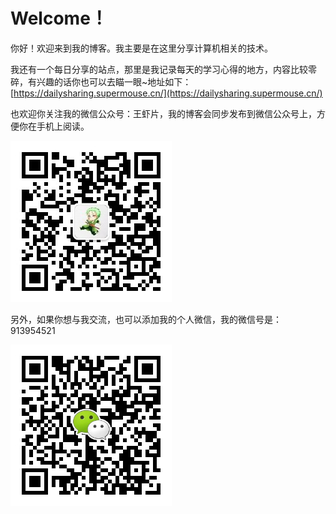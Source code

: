 # Welcome！

你好！欢迎来到我的博客。我主要是在这里分享计算机相关的技术。





 





















  

我还有一个每日分享的站点，那里是我记录每天的学习心得的地方，内容比较零碎，有兴趣的话你也可以去瞄一眼~地址如下：[https://dailysharing.supermouse.cn/](https://dailysharing.supermouse.cn/)

也欢迎你关注我的微信公众号：王虾片，我的博客会同步发布到微信公众号上，方便你在手机上阅读。

![&#x5FAE;&#x4FE1;&#x626B;&#x4E00;&#x626B;&#x4E0A;&#x65B9;&#x4E8C;&#x7EF4;&#x7801;&#xFF0C;&#x5173;&#x6CE8;&#x6211;&#x7684;&#x516C;&#x4F17;&#x53F7;&#xFF1A;&#x738B;&#x867E;&#x7247;](.gitbook/assets/wei-xin-gong-zhong-hao-er-wei-ma-.jpg)

另外，如果你想与我交流，也可以添加我的个人微信，我的微信号是：913954521

![&#x5FAE;&#x4FE1;&#x626B;&#x4E00;&#x626B;&#x4E0A;&#x65B9;&#x4E8C;&#x7EF4;&#x7801;&#xFF0C;&#x6DFB;&#x52A0;&#x6211;&#x7684;&#x4E2A;&#x4EBA;&#x5FAE;&#x4FE1;](.gitbook/assets/ge-ren-wei-xin-hao-.jpg)



